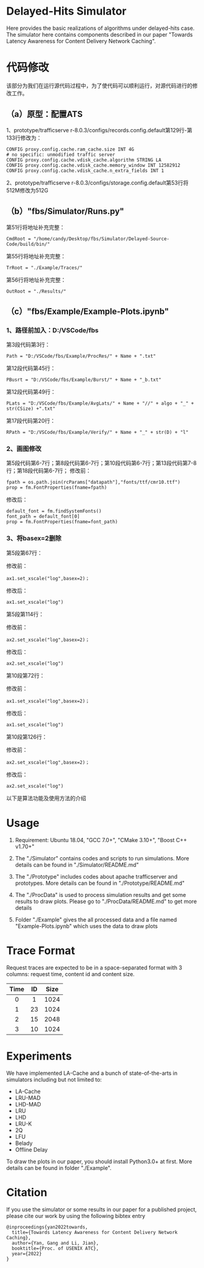 # Delayed-Hits Simulator
Here provides the basic realizations of algorithms under delayed-hits case. The simulator here contains components described in our paper "Towards Latency Awareness for Content Delivery Network Caching".

# 代码修改
该部分为我们在运行源代码过程中，为了使代码可以顺利运行，对源代码进行的修改工作。
## （a）原型：配置ATS
1、prototype/trafficserve r-8.0.3/configs/records.config.default第129行-第133行修改为：
```
CONFIG proxy.config.cache.ram_cache.size INT 4G
# no specific: unmodified traffic server
CONFIG proxy.config.cache.vdisk_cache.algorithm STRING LA
CONFIG proxy.config.cache.vdisk_cache.memory_window INT 12582912
CONFIG proxy.config.cache.vdisk_cache.n_extra_fields INT 1
```
2、prototype/trafficserve r-8.0.3/configs/storage.config.default第53行将512M修改为512G
   
## （b）"fbs/Simulator/Runs.py"
第51行将地址补充完整：
```
CmdRoot = "/home/candy/Desktop/fbs/Simulator/Delayed-Source-Code/build/bin/"
```

第55行将地址补充完整：
```
TrRoot = "./Example/Traces/"
```
第56行将地址补充完整：
```
OutRoot = "./Results/"
```

## （c）"fbs/Example/Example-Plots.ipynb"
### 1、路径前加入：D:/VSCode/fbs

第3段代码第3行：
```
Path = "D:/VSCode/fbs/Example/ProcRes/" + Name + ".txt"
```
第12段代码第45行： 
```
PBusrt = "D:/VSCode/fbs/Example/Burst/" + Name + "_b.txt"
```
第12段代码第49行：
```
PLats = "D:/VSCode/fbs/Example/AvgLats/" + Name + "//" + algo + "_" + str(CSize) +".txt"
```
第17段代码第20行： 
```
RPath = "D:/VSCode/fbs/Example/Verify/" + Name + "_" + str(D) + "l"
```

### 2、画图修改
第5段代码第6-7行；第8段代码第6-7行；第10段代码第6-7行；第13段代码第7-8行；第18段代码第6-7行；
修改前：
```
fpath = os.path.join(rcParams["datapath"],"fonts/ttf/cmr10.ttf")
prop = fm.FontProperties(fname=fpath)
```
修改后：
```
default_font = fm.findSystemFonts()
font_path = default_font[0]
prop = fm.FontProperties(fname=font_path)
```
### 3、将basex=2删除
第5段第67行：

修改前：
```
ax1.set_xscale("log",basex=2)；
```
修改后：
```
ax1.set_xscale("log")
```
第5段第114行：

修改前：
```
ax2.set_xscale("log",basex=2)；
```
修改后：
```
ax2.set_xscale("log")
```
第10段第72行：

修改前：
```
ax1.set_xscale("log",basex=2)；
```
修改后：
```
ax1.set_xscale("log")
```
第10段第126行：

修改前：
```
ax2.set_xscale("log",basex=2)；
```
修改后：
```
ax2.set_xscale("log")
```
以下是算法功能及使用方法的介绍

# Usage
1. Requirement: Ubuntu 18.04, "GCC 7.0+", "CMake 3.10+", "Boost C++ v1.70+"

2. The "./Simulator" contains codes and scripts to run simulations. More details can be found in "./Simulator/README.md"

3. The "./Prototype" includes codes about apache trafficserver and prototypes. More details can be found in "./Prototype/README.md"

4. The "./ProcData" is used to process simulation results and get some results to draw plots. Please go to "./ProcData/README.md" to get more details

5. Folder "./Example" gives the all processed data and a file named "Example-Plots.ipynb" which uses the data to draw plots

# Trace Format
Request traces are expected to be in a space-separated format with 3 columns: request time, content id and content size.

| Time | ID | Size |
|:----:|:----:|:----:|
| 0 | 1 | 1024 |
| 1 | 23 | 1024 |
| 2 | 15 | 2048 |
| 3 | 10 | 1024 |


# Experiments
We have implemented LA-Cache and a bunch of state-of-the-arts in simulators including but not limited to:
- LA-Cache
- LRU-MAD
- LHD-MAD
- LRU
- LHD
- LRU-K
- 2Q
- LFU
- Belady
- Offline Delay

To draw the plots in our paper, you should install Python3.0+ at first. More details can be found in folder "./Example".


# Citation
If you use the simulator or some results in our paper for a published project, please cite our work by using the following bibtex entry

```
@inproceedings{yan2022towards,
  title={Towards Latency Awareness for Content Delivery Network Caching},
  author={Yan, Gang and Li, Jian},
  booktitle={Proc. of USENIX ATC},
  year={2022}
}
```
